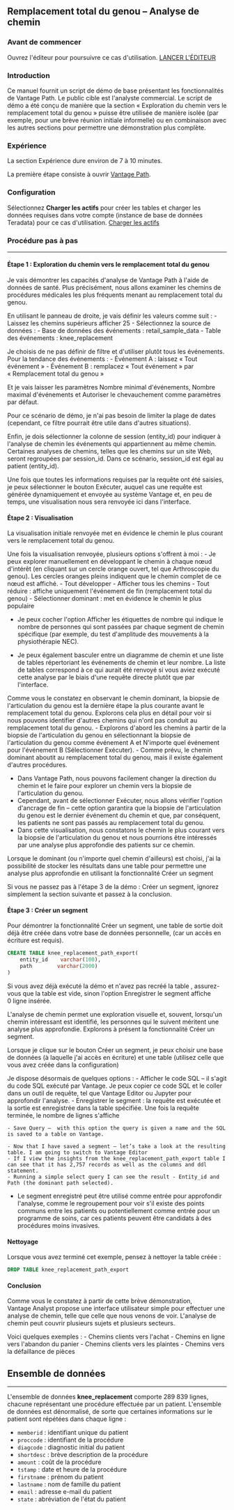 Remplacement total du genou – Analyse de chemin
-----------------------------------------------

### Avant de commencer

Ouvrez l'éditeur pour poursuivre ce cas d'utilisation. [LANCER L'ÉDITEUR](#data=%7B%22navigateTo%22:%22editor%22%7D)

### Introduction

Ce manuel fournit un script de démo de base présentant les fonctionnalités de Vantage Path. Le public cible est l'analyste commercial. Le script de démo a été conçu de manière que la section « Exploration du chemin vers le remplacement total du genou » puisse être utilisée de manière isolée (par exemple, pour une brève réunion initiale informelle) ou en combinaison avec les autres sections pour permettre une démonstration plus complète.

### Expérience

La section Expérience dure environ de 7 à 10 minutes.

La première étape consiste à ouvrir [Vantage Path](/path-analyzer).

### Configuration

Sélectionnez **Charger les actifs** pour créer les tables et charger les données requises dans votre compte (instance de base de données Teradata) pour ce cas d'utilisation. [Charger les actifs](#data=%7B%22id%22:%22KneeReplacement%22%7D)

### Procédure pas à pas

------------------------------------------------------------------------

#### Étape 1 : Exploration du chemin vers le remplacement total du genou

Je vais démontrer les capacités d'analyse de Vantage Path à l'aide de données de santé. Plus précisément, nous allons examiner les chemins de procédures médicales les plus fréquents menant au remplacement total du genou.

En utilisant le panneau de droite, je vais définir les valeurs comme suit : - Laissez les chemins supérieurs afficher 25 - Sélectionnez la source de données : - Base de données des événements : retail\_sample\_data - Table des événements : knee\_replacement

Je choisis de ne pas définir de filtre et d'utiliser plutôt tous les événements. Pour la tendance des événements : - Événement A : laissez « Tout événement » - Événement B : remplacez « Tout événement » par « Remplacement total du genou »

Et je vais laisser les paramètres Nombre minimal d'événements, Nombre maximal d'événements et Autoriser le chevauchement comme paramètres par défaut.

Pour ce scénario de démo, je n'ai pas besoin de limiter la plage de dates (cependant, ce filtre pourrait être utile dans d'autres situations).

Enfin, je dois sélectionner la colonne de session (entity\_id) pour indiquer à l'analyse de chemin les événements qui appartiennent au même chemin. Certaines analyses de chemins, telles que les chemins sur un site Web, seront regroupées par session\_id. Dans ce scénario, session\_id est égal au patient (entity\_id).

Une fois que toutes les informations requises par la requête ont été saisies, je peux sélectionner le bouton Exécuter, auquel cas une requête est générée dynamiquement et envoyée au système Vantage et, en peu de temps, une visualisation nous sera renvoyée ici dans l'interface.

#### Étape 2 : Visualisation

La visualisation initiale renvoyée met en évidence le chemin le plus courant vers le remplacement total du genou.

Une fois la visualisation renvoyée, plusieurs options s'offrent à moi : - Je peux explorer manuellement en développant le chemin à chaque nœud d'intérêt (en cliquant sur un cercle orange ouvert, tel que Arthroscopie du genou). Les cercles oranges pleins indiquent que le chemin complet de ce nœud est affiché. - Tout développer - Afficher tous les chemins - Tout réduire : affiche uniquement l'événement de fin (remplacement total du genou) - Sélectionner dominant : met en évidence le chemin le plus populaire

-   Je peux cocher l'option Afficher les étiquettes de nombre qui indique le nombre de personnes qui sont passées par chaque segment de chemin spécifique (par exemple, du test d'amplitude des mouvements à la physiothérapie NEC).

-   Je peux également basculer entre un diagramme de chemin et une liste de tables répertoriant les événements de chemin et leur nombre. La liste de tables correspond à ce qui aurait été renvoyé si vous aviez exécuté cette analyse par le biais d'une requête directe plutôt que par l'interface.

Comme vous le constatez en observant le chemin dominant, la biopsie de l'articulation du genou est la dernière étape la plus courante avant le remplacement total du genou. Explorons cela plus en détail pour voir si nous pouvons identifier d'autres chemins qui n'ont pas conduit au remplacement total du genou. - Explorons d'abord les chemins à partir de la biopsie de l'articulation du genou en sélectionnant la biopsie de l'articulation du genou comme événement A et N'importe quel événement pour l'événement B (Sélectionner Exécuter). - Comme prévu, le chemin dominant aboutit au remplacement total du genou, mais il existe également d'autres procédures.

-   Dans Vantage Path, nous pouvons facilement changer la direction du chemin et le faire pour explorer un chemin vers la biopsie de l'articulation du genou.  
-   Cependant, avant de sélectionner Exécuter, nous allons vérifier l'option d'ancrage de fin – cette option garantira que la biopsie de l'articulation du genou est le dernier événement du chemin et que, par conséquent, les patients ne sont pas passés au remplacement total du genou.
-   Dans cette visualisation, nous constatons le chemin le plus courant vers la biopsie de l'articulation du genou et nous pourrions être intéressés par une analyse plus approfondie des patients sur ce chemin.

Lorsque le dominant (ou n'importe quel chemin d'ailleurs) est choisi, j'ai la possibilité de stocker les résultats dans une table pour permettre une analyse plus approfondie en utilisant la fonctionnalité Créer un segment

Si vous ne passez pas à l'étape 3 de la démo : Créer un segment, ignorez simplement la section suivante et passez à la conclusion.

#### Étape 3 : Créer un segment

Pour démontrer la fonctionnalité Créer un segment, une table de sortie doit déjà être créée dans votre base de données personnelle, (car un accès en écriture est requis).

```sql
CREATE TABLE knee_replacement_path_export(
    entity_id    varchar(100),
    path        varchar(2000)
)
```

Si vous avez déjà exécuté la démo et n'avez pas recréé la table , assurez-vous que la table est vide, sinon l'option Enregistrer le segment affiche 0 ligne insérée.

L'analyse de chemin permet une exploration visuelle et, souvent, lorsqu'un chemin intéressant est identifié, les personnes qui le suivent méritent une analyse plus approfondie. Explorons à présent la fonctionnalité Créer un segment.

Lorsque je clique sur le bouton Créer un segment, je peux choisir une base de données (à laquelle j'ai accès en écriture) et une table (utilisez celle que vous avez créée dans la configuration)

Je dispose désormais de quelques options : - Afficher le code SQL – il s'agit du code SQL exécuté par Vantage. Je peux copier ce code SQL et le coller dans un outil de requête, tel que Vantage Editor ou Jupyter pour approfondir l'analyse. - Enregistrer le segment : la requête est exécutée et la sortie est enregistrée dans la table spécifiée. Une fois la requête terminée, le nombre de lignes s'affiche

    - Save Query –  with this option the query is given a name and the SQL is saved to a table on Vantage.

    - Now that I have saved a segment – let’s take a look at the resulting table. I am going to switch to Vantage Editor
    - If I view the insights from the knee_replacement_path_export table I can see that it has 2,757 records as well as the columns and ddl statement.
    - Running a simple select query I can see the result - Entity_id and Path (the dominant path selected).

-   Le segment enregistré peut être utilisé comme entrée pour approfondir l'analyse, comme le regroupement pour voir s'il existe des points communs entre les patients ou potentiellement comme entrée pour un programme de soins, car ces patients peuvent être candidats à des procédures moins invasives.

#### Nettoyage

Lorsque vous avez terminé cet exemple, pensez à nettoyer la table créée :

```sql
DROP TABLE knee_replacement_path_export
```

#### Conclusion

Comme vous le constatez à partir de cette brève démonstration, Vantage Analyst propose une interface utilisateur simple pour effectuer une analyse de chemin, telle que celle que nous venons de voir. L'analyse de chemin peut couvrir plusieurs sujets et plusieurs secteurs.

Voici quelques exemples : - Chemins clients vers l'achat - Chemins en ligne vers l'abandon du panier - Chemins clients vers les plaintes - Chemins vers la défaillance de pièces

Ensemble de données
-------------------

------------------------------------------------------------------------

L'ensemble de données **knee\_replacement** comporte 289 839 lignes, chacune représentant une procédure effectuée par un patient. L'ensemble de données est dénormalisé, de sorte que certaines informations sur le patient sont répétées dans chaque ligne :

-   `memberid` : identifiant unique du patient
-   `proccode` : identifiant de la procédure
-   `diagcode` : diagnostic initial du patient
-   `shortdesc` : brève description de la procédure
-   `amount` : coût de la procédure
-   `tstamp` : date et heure de la procédure
-   `firstname` : prénom du patient
-   `lastname` : nom de famille du patient
-   `email` : adresse e-mail du patient
-   `state` : abréviation de l'état du patient
